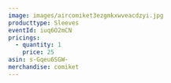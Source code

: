 ```yaml
---
image: images/aircomiket3ezgmkxwveacdzyi.jpg
producttype: Sleeves
eventId: iuq6O2mCN
pricings:
  - quantity: 1
    price: 25
asin: s-Gqeu6SGW-
merchandise: comiket
---
```

